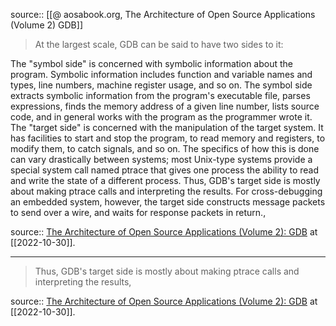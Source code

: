 
source:: [[@ aosabook.org, The Architecture of Open Source Applications (Volume 2) GDB]]

> At the largest scale, GDB can be said to have two sides to it:

The "symbol side" is concerned with symbolic information about the program. Symbolic information includes function and variable names and types, line numbers, machine register usage, and so on. The symbol side extracts symbolic information from the program's executable file, parses expressions, finds the memory address of a given line number, lists source code, and in general works with the program as the programmer wrote it.
The "target side" is concerned with the manipulation of the target system. It has facilities to start and stop the program, to read memory and registers, to modify them, to catch signals, and so on. The specifics of how this is done can vary drastically between systems; most Unix-type systems provide a special system call named ptrace that gives one process the ability to read and write the state of a different process. Thus, GDB's target side is mostly about making ptrace calls and interpreting the results. For cross-debugging an embedded system, however, the target side constructs message packets to send over a wire, and waits for response packets in return.,

source:: [The Architecture of Open Source Applications (Volume 2): GDB](http://www.aosabook.org/en/gdb.html) at [[2022-10-30]].

---

> Thus, GDB's target side is mostly about making ptrace calls and interpreting the results,

source:: [The Architecture of Open Source Applications (Volume 2): GDB](http://www.aosabook.org/en/gdb.html) at [[2022-10-30]].
